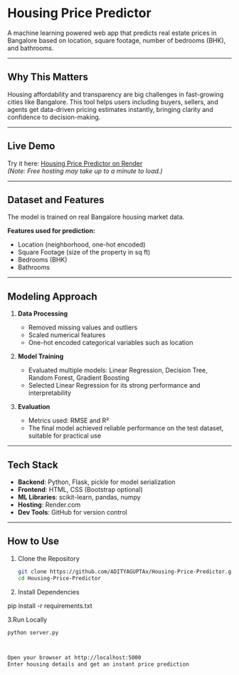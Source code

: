 # Housing Price Predictor

A machine learning powered web app that predicts real estate prices in Bangalore based on location, square footage, number of bedrooms (BHK), and bathrooms.

---

## Why This Matters  
Housing affordability and transparency are big challenges in fast-growing cities like Bangalore. This tool helps users including buyers, sellers, and agents get data-driven pricing estimates instantly, bringing clarity and confidence to decision-making.

---

## Live Demo  
Try it here: [Housing Price Predictor on Render](https://housing-price-predictor-tlay.onrender.com)  
*(Note: Free hosting may take up to a minute to load.)*

---

## Dataset and Features  
The model is trained on real Bangalore housing market data.  

**Features used for prediction:**  
- Location (neighborhood, one-hot encoded)  
- Square Footage (size of the property in sq ft)  
- Bedrooms (BHK)  
- Bathrooms  

---

## Modeling Approach  

1. **Data Processing**  
   - Removed missing values and outliers  
   - Scaled numerical features  
   - One-hot encoded categorical variables such as location  

2. **Model Training**  
   - Evaluated multiple models: Linear Regression, Decision Tree, Random Forest, Gradient Boosting  
   - Selected Linear Regression for its strong performance and interpretability  

3. **Evaluation**  
   - Metrics used: RMSE and R²  
   - The final model achieved reliable performance on the test dataset, suitable for practical use  

---

## Tech Stack  

- **Backend**: Python, Flask, pickle for model serialization  
- **Frontend**: HTML, CSS (Bootstrap optional)  
- **ML Libraries**: scikit-learn, pandas, numpy  
- **Hosting**: Render.com  
- **Dev Tools**: GitHub for version control  

---

## How to Use  

1. Clone the Repository  
   ```bash
   git clone https://github.com/ADITYAGUPTAx/Housing-Price-Predictor.git
   cd Housing-Price-Predictor

2. Install Dependencies

pip install -r requirements.txt


3.Run Locally
```bash
python server.py



Open your browser at http://localhost:5000
Enter housing details and get an instant price prediction

